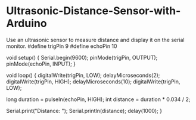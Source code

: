 # Ultrasonic-Distance-Sensor-with-Arduino
Use an ultrasonic sensor to measure distance and display it on the serial monitor.
#define trigPin 9
#define echoPin 10

void setup() {
  Serial.begin(9600);
  pinMode(trigPin, OUTPUT);
  pinMode(echoPin, INPUT);
}

void loop() {
  digitalWrite(trigPin, LOW);
  delayMicroseconds(2);
  digitalWrite(trigPin, HIGH);
  delayMicroseconds(10);
  digitalWrite(trigPin, LOW);

  long duration = pulseIn(echoPin, HIGH);
  int distance = duration * 0.034 / 2;

  Serial.print("Distance: ");
  Serial.println(distance);
  delay(1000);
}
